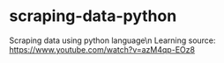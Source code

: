 # scraping-data-python
Scraping data using python language\n
Learning source: https://www.youtube.com/watch?v=azM4qp-EOz8
